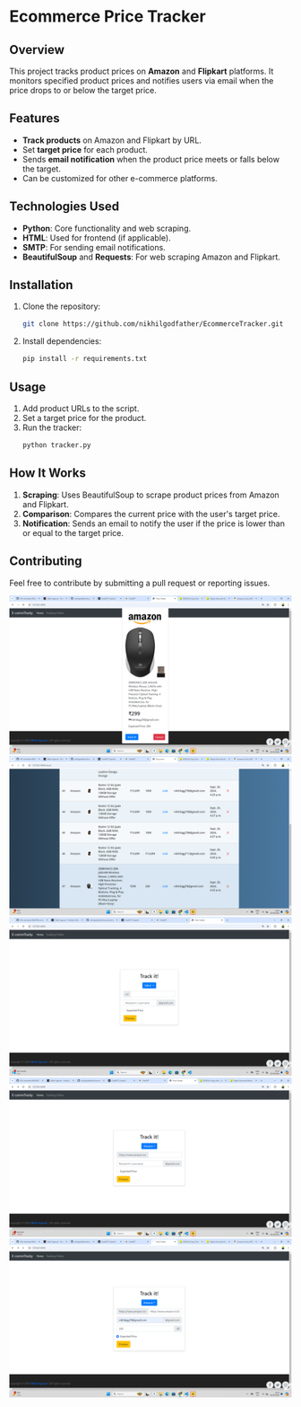 # Ecommerce Price Tracker

## Overview

This project tracks product prices on **Amazon** and **Flipkart** platforms. It monitors specified product prices and notifies users via email when the price drops to or below the target price.

## Features

- **Track products** on Amazon and Flipkart by URL.
- Set **target price** for each product.
- Sends **email notification** when the product price meets or falls below the target.
- Can be customized for other e-commerce platforms.

## Technologies Used

- **Python**: Core functionality and web scraping.
- **HTML**: Used for frontend (if applicable).
- **SMTP**: For sending email notifications.
- **BeautifulSoup** and **Requests**: For web scraping Amazon and Flipkart.

## Installation

1. Clone the repository:
    ```bash
    git clone https://github.com/nikhilgodfather/EcommerceTracker.git
    ```
2. Install dependencies:
    ```bash
    pip install -r requirements.txt
    ```

## Usage

1. Add product URLs to the script.
2. Set a target price for the product.
3. Run the tracker:
    ```bash
    python tracker.py
    ```

## How It Works

1. **Scraping**: Uses BeautifulSoup to scrape product prices from Amazon and Flipkart.
2. **Comparison**: Compares the current price with the user's target price.
3. **Notification**: Sends an email to notify the user if the price is lower than or equal to the target price.

## Contributing

Feel free to contribute by submitting a pull request or reporting issues.

![Product Tracking Dashboard](https://github.com/nikhilgodfather/EcommerceTracker/blob/main/EcommerceTracker/Preview/Screenshot1.png)
![Product Tracking Dashboard](https://github.com/nikhilgodfather/EcommerceTracker/blob/main/EcommerceTracker/Preview/Screenshot2.png)
![Product Tracking Dashboard](https://github.com/nikhilgodfather/EcommerceTracker/blob/main/EcommerceTracker/Preview/Screenshot3.png)
![Product Tracking Dashboard](https://github.com/nikhilgodfather/EcommerceTracker/blob/main/EcommerceTracker/Preview/Screenshot4.png)
![Product Tracking Dashboard](https://github.com/nikhilgodfather/EcommerceTracker/blob/main/EcommerceTracker/Preview/Screenshot5.png)

